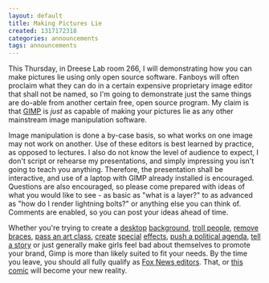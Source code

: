 ```yaml
---
layout: default
title: Making Pictures Lie
created: 1317172318
categories: announcements
tags: announcements
---
```

This Thursday, in Dreese Lab room 266, I will demonstrating how you can make pictures lie using only open source software. Fanboys will often proclaim what they can do in a certain expensive proprietary image editor that shall not be named, so I'm going to demonstrate just the same things are do-able from another certain free, open source program. My claim is that [GIMP](http://www.gimp.org/) is _just_ as capable of making your pictures lie as any other mainstream image manipulation software.

Image manipulation is done a by-case basis, so what works on one image may not work on another. Use of these editors is best learned by practice, as opposed to lectures. I also do not know the level of audience to expect, I don't script or rehearse my presentations, and simply impressing you isn't going to teach you anything. Therefore, the presentation shall be interactive, and use of a laptop with GIMP already installed is encouraged. Questions are also encouraged, so please come prepared with ideas of what you would like to see - as basic as "what is a layer?" to as advanced as "how do I render lightning bolts?" or anything else you can think of. Comments are enabled, so you can post your ideas ahead of time.

Whether you're trying to create a [desktop](/%7Eswaneybr/images/lightning.xcf) [background](https://www.youtube.com/watch?v=wijtKqdUYsM), [troll people](http://www.thedailyshow.com/watch/mon-july-14-2008/photoshop-of-horrors), [remove braces](https://www.youtube.com/watch?v=dIVJQG2XREA), [pass an art class](https://www.youtube.com/watch?v=3RtFt6axp5s), [create](http://ajitgraphics.blogspot.com/2008/09/neon-lights-tutorial-gimp.html) [special](http://www.gimpusers.com/tutorials/hot-wallpaper-1.html) [effects](https://www.youtube.com/watch?v=TY7LMnsf-7Y), [push a political agenda](http://www.colbertnation.com/the-colbert-report-videos/340907/july-07-2010/the-economist-photoshops-obama-s-picture), [tell a story](/%7Eswaneybr/images/stallman-gates.xcf) or just generally make girls feel bad about themselves to promote your brand, Gimp is more than likely suited to fit your needs. By the time you leave, you should all fully qualify as [Fox News editors](http://mediamatters.org/research/200807020002?f=h_top). That, or [this comic](/sites/default/files/gimped.jpg) will become your new reality.

<div><object width="420" height="315"><param name="movie" value="https://www.youtube.com/v/BafertvtNnc?version=3&amp;hl=en_US&amp;rel=0"><param name="allowFullScreen" value="true"><param name="allowscriptaccess" value="always"><embed src="https://www.youtube.com/v/BafertvtNnc?version=3&amp;hl=en_US&amp;rel=0" type="application/x-shockwave-flash" width="420" height="315" allowscriptaccess="always" allowfullscreen="true"></object></div>
